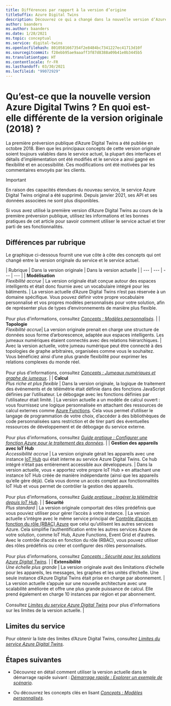 ```yaml
---
title: Différences par rapport à la version d’origine
titleSuffix: Azure Digital Twins
description: Découvrez ce qui a changé dans la nouvelle version d’Azure Digital Twins
author: baanders
ms.author: baanders
ms.date: 1/28/2021
ms.topic: conceptual
ms.service: digital-twins
ms.openlocfilehash: 8010581667354f2e8484bc7341227ec41713d10f
ms.sourcegitcommit: f28ebb95ae9aaaff3f87d8388a09b41e0b3445b5
ms.translationtype: HT
ms.contentlocale: fr-FR
ms.lasthandoff: 03/30/2021
ms.locfileid: "99072929"
---
```

# <a name="what-is-the-new-azure-digital-twins-how-is-it-different-from-the-original-version-2018"></a>Qu’est-ce que la nouvelle version Azure Digital Twins ? En quoi est-elle différente de la version originale (2018) ?

La première préversion publique d’Azure Digital Twins a été publiée en octobre 2018. Bien que les principaux concepts de cette version originale soient toujours valables dans le service actuel, la plupart des interfaces et détails d’implémentation ont été modifiés et le service a ainsi gagné en flexibilité et en accessibilité. Ces modifications ont été motivées par les commentaires envoyés par les clients.

> [!IMPORTANT]
> En raison des capacités étendues du nouveau service, le service Azure Digital Twins original a été supprimé. Depuis janvier 2021, ses API et ses données associées ne sont plus disponibles.

Si vous avez utilisé la première version d’Azure Digital Twins au cours de la première préversion publique, utilisez les informations et les bonnes pratiques de cet article pour savoir comment utiliser le service actuel et tirer parti de ses fonctionnalités.

## <a name="differences-by-topic"></a>Différences par rubrique

Le graphique ci-dessous fournit une vue côte à côte des concepts qui ont changé entre la version originale du service et le service actuel.

| Rubrique | Dans la version originale | Dans la version actuelle |
| --- | --- | --- | --- |
| **Modélisation**<br>*Flexibilité accrue* | La version originale était conçue autour des espaces intelligents et était donc fournie avec un vocabulaire intégré pour les bâtiments. | La version actuelle d’Azure Digital Twins n’est pas réservée à un domaine spécifique. Vous pouvez définir votre propre vocabulaire personnalisé et vos propres modèles personnalisés pour votre solution, afin de représenter plus de types d’environnements de manière plus flexible.<br><br>Pour plus d’informations, consultez [*Concepts : Modèles personnalisés*](concepts-models.md). |
| **Topologie**<br>*Flexibilité accrue*| La version originale prenait en charge une structure de données sous forme d’arborescence, adaptée aux espaces intelligents. Les jumeaux numériques étaient connectés avec des relations hiérarchiques. | Avec la version actuelle, votre jumeau numérique peut être connecté à des topologies de graphe arbitraires, organisées comme vous le souhaitez. Vous bénéficiez ainsi d’une plus grande flexibilité pour exprimer les relations complexes du monde réel.<br><br>Pour plus d’informations, consultez [*Concepts : Jumeaux numériques et graphe de jumeaux*](concepts-twins-graph.md). |
| **Calcul**<br>*Plus riche et plus flexible* | Dans la version originale, la logique de traitement des événements et de télémétrie était définie dans des fonctions JavaScript définies par l’utilisateur. Le débogage avec les fonctions définies par l’utilisateur était limité. | La version actuelle a un modèle de calcul ouvert : vous fournissez une logique personnalisée en attachant des ressources de calcul externes comme [Azure Functions](../azure-functions/functions-overview.md). Cela vous permet d’utiliser le langage de programmation de votre choix, d’accéder à des bibliothèques de code personnalisées sans restriction et de tirer parti des éventuelles ressources de développement et de débogage du service externe.<br><br>Pour plus d’informations, consultez [*Guide pratique : Configurer une fonction Azure pour le traitement des données*](how-to-create-azure-function.md). |
| **Gestion des appareils avec IoT Hub**<br>*Accessibilité accrue* | La version originale gérait les appareils avec une instance [IoT Hub](../iot-hub/about-iot-hub.md) qui était interne au service Azure Digital Twins. Ce hub intégré n’était pas entièrement accessible aux développeurs. | Dans la version actuelle, vous « apportez votre propre IoT Hub » en attachant une instance IoT Hub créée de manière indépendante (ainsi que les appareils qu’elle gère déjà). Cela vous donne un accès complet aux fonctionnalités IoT Hub et vous permet de contrôler la gestion des appareils.<br><br>Pour plus d’informations, consultez [*Guide pratique : Ingérer la télémétrie depuis IoT Hub*](how-to-ingest-iot-hub-data.md). |
| **Sécurité**<br>*Plus standard* | La version originale comportait des rôles prédéfinis que vous pouviez utiliser pour gérer l’accès à votre instance. | La version actuelle s’intègre avec le même service principal de [Contrôle d’accès en fonction du rôle (RBAC) Azure](../role-based-access-control/overview.md) que celui qu’utilisent les autres services Azure. Cela simplifie l’authentification entre les autres services Azure de votre solution, comme IoT Hub, Azure Functions, Event Grid et d’autres.<br>Avec le contrôle d’accès en fonction du rôle (RBAC), vous pouvez utiliser des rôles prédéfinis ou créer et configurer des rôles personnalisés.<br><br>Pour plus d’informations, consultez [*Concepts : Sécurité pour les solutions Azure Digital Twins*](concepts-security.md). |
| **Extensibilité**<br>*Une échelle plus grande* | La version originale avait des limitations d’échelle pour les appareils, les messages, les graphes et les unités d’échelle. Une seule instance d’Azure Digital Twins était prise en charge par abonnement.  | La version actuelle s’appuie sur une nouvelle architecture avec une scalabilité améliorée et offre une plus grande puissance de calcul. Elle prend également en charge 10 instances par région et par abonnement.<br><br>Consultez [*Limites du service Azure Digital Twins*](reference-service-limits.md) pour plus d’informations sur les limites de la version actuelle. |

## <a name="service-limits"></a>Limites du service

Pour obtenir la liste des limites d’Azure Digital Twins, consultez [*Limites du service Azure Digital Twins*](reference-service-limits.md).

## <a name="next-steps"></a>Étapes suivantes

* Découvrez en détail comment utiliser la version actuelle dans le démarrage rapide suivant : [*Démarrage rapide : Explorer un exemple de scénario*](quickstart-adt-explorer.md).

* Ou découvrez les concepts clés en lisant [*Concepts : Modèles personnalisés*](concepts-models.md).